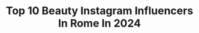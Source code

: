 ---
title: Top 10 Beauty Instagram Influencers In Rome In 2024
description: >-
  Find top beauty Instagram influencers in Rome in 2024. Most popular hashtags: #beauty #rome #roma #love.
platform: Instagram
hits: 143
text_top: Identify the most popular Instagram accounts on inBeat.
text_bottom: Our search engine has 143 Instagram influencers like this in Rome, Italy for you to work with.
profiles:
  - username: "floackermans"
    fullname: >-
      Flo Ackermans Figus Diaz
    bio: >-
      Mom life. Outfits. Beauty. Rome Collabs : floackermans@gmail.com My job @floackermans_consulting
    location: "Italy"
    followers: 39512
    engagement: 57
    commentsToLikes: 0.057319
    id: ckap3xd6k4wrp0i78764aiu2v
    verified: false
    hashtags: "#berladies, #momofone, #momanddaughter, #april"
  - username: "sandralovisco"
    fullname: >-
      Sandra Lovisco
    bio: >-
      Content Creator&Digital Communication Founder @womcommunication | Digital Support Moleskine PGW The Queen #sportinfluencer #runner #cyclist
    location: "Italy"
    followers: 84607
    engagement: 71
    commentsToLikes: 0.183814
    id: ckf5x2y0eu5o40j235ldwm8w0
    verified: false
    hashtags: "#cyclist, #mtb, #mtbitalia, #skincare"
  - username: "myrtamerlino"
    fullname: >-
      Myrta Merlino
    bio: >-
      📺 Autrice e conduttrice de @ariachetirala7 su @la7_tv dal Lun-Ven ore 11:00. 👩‍👦‍👦Orgogliosamente donna e mamma di tre figli. ✍️ dilloamyrta@la7.it
    location: "Italy"
    followers: 43836
    engagement: 449
    commentsToLikes: 0.055243
    id: ck0vzgrt590wm0i19ytqollf1
    verified: false
    hashtags: "#lariachetira, #restiamoinsieme, #photo, #sun"
  - username: "alesperduti"
    fullname: >-
      Alessandro Sperduti
    bio: >-
      Agents: Italia: TNA s.r.l. UK: United Agents LLP
    location: "Italy"
    followers: 14642
    engagement: 886
    commentsToLikes: 0.027961
    id: ck6u5595d7o360j719jwbasst
    verified: false
    hashtags: "#neroameta, #backstage, #nam2, #repost"
  - username: "verdebio"
    fullname: >-
      Verde Bio
    bio: >-
      
    location: "Italy"
    followers: 3
    engagement: 1420000
    commentsToLikes: 0.074590
    id: ck13a7todp1xc0i198fskf9dv
    verified: false
    hashtags: "#makeuppaletteph, #consiglidibellezza, #mulaccosmetics, #beautyblogs"
  - username: "nik_dellamonica"
    fullname: >-
      Nicole Della Monica
    bio: >-
      Olympic figure skater ‘10,’14,’18 @fiammeoromoena 👮🏼‍♀️ @federazione_sport_ghiaccio ⛸️ @nik.lamiavitagreen ♻️ @beatotemilano 🍕
    location: "Italy"
    followers: 22711
    engagement: 259
    commentsToLikes: 0.047035
    id: ck5hotg9vq74h0i11nuegiddk
    verified: true
    hashtags: "#dellamonicaguarise, #smile, #picoftheday, #figureskating"
  - username: "deniscassani"
    fullname: >-
      D⃘E⃘N⃘I⃘S⃘ C⃘A⃘S⃘S⃘A⃘N⃘I⃘
    bio: >-
      IMMERSUS EMERGO. * Italian bearded 🇮🇹 * Tattoo addicted 😎👊🏻 * Rock’n’roll attitude 🎸🤟🏻 ✉️ deniscassani89@gmail.com @swappiecom 📲⬇️
    location: "Italy"
    followers: 33115
    engagement: 529
    commentsToLikes: 0.176719
    id: ck5zmhlgmml2n0i14ua8dng92
    verified: false
    hashtags: "#fragranze, #volgoroma, #iphone11, #makeup"
  - username: "gaia_cannavale"
    fullname: >-
      𝑮𝒂𝒊𝒂 𝑪𝒂𝒏𝒏𝒂𝒗𝒂𝒍𝒆 ♡
    bio: >-
      𝑵𝒂𝒑𝒍𝒆𝒔 21📍 𝑵𝒖𝒓𝒔𝒊𝒏𝒈 𝒔𝒕𝒖𝒅𝒆𝒏𝒕 𝒈𝒂𝒊𝒂.𝒄𝒂𝒏𝒏𝒂𝒗𝒂𝒍𝒆@𝒍𝒊𝒃𝒆𝒓𝒐.𝒊𝒕 𝓓𝓐𝓨 01♥️
    location: "Italy"
    followers: 21909
    engagement: 177
    commentsToLikes: 0.028804
    id: ck5hiv9sxfj040i11w47sc7lv
    verified: false
    hashtags: "#styleaddict, #inspiration, #fashioninfluencer, #prettylittleiiinspo"
  - username: "trentinotravel"
    fullname: >-
      TrentinoTravel•AdventureLovers
    bio: >-
      👉Founder/Admin 👤@artur.alla 👉Tag #trentinotravel 🤝 scrivimi in DM
    location: "Italy"
    followers: 75487
    engagement: 260
    commentsToLikes: 0.004351
    id: ck5zmdbnjmd1t0i14lzpvztfn
    verified: false
    hashtags: "#rome, #awesome, #beauty, #florence"
  - username: "fedesphotoos"
    fullname: >-
      👩🏼🇮🇹Ŧє∂єяι¢α🌹🌟
    bio: >-
      ❤ɪᴛᴀʟʏ 🇮🇹 💛Cᴀɴᴏɴ ᴇᴏs 2000ᴅ📸 💙Aʟʟ ᴘʜᴏᴛᴏꜱ ᴡᴇʀᴇ ᴛᴀᴋᴇɴ ʙʏ ᴍᴇ 💚ʟᴏᴠᴇ ᴛʀᴀᴠᴇʟʟɪɴɢ, ɴᴀᴛᴜʀᴇ ᴀɴᴅ ᴀɴɪᴍᴀʟꜱ 💜ꜰᴏʟʟᴏᴡ/Uɴғᴏʟʟᴏᴡ
    location: "Italy"
    followers: 6405
    engagement: 876
    commentsToLikes: 0.018749
    id: ck14jgjkik8a40i191wtcorny
    verified: false
    hashtags: "#photooftheday, #nature, #sky, #amazing"
---
